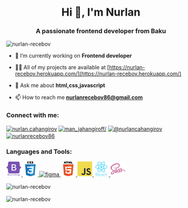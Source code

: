 <h1 align="center">Hi 👋, I'm Nurlan</h1>
<h3 align="center">A passionate frontend developer from Baku</h3>

<p align="left"> <img src="https://komarev.com/ghpvc/?username=nurlan-recebov&label=Profile%20views&color=0e75b6&style=flat" alt="nurlan-recebov" /> </p>

- 🔭 I’m currently working on **Frontend developer**

- 👨‍💻 All of my projects are available at [https://nurlan-recebov.herokuapp.com/](https://nurlan-recebov.herokuapp.com/)

- 💬 Ask me about **html,css,javascript**

- 📫 How to reach me **nurlanrecebov86@gmail.com**

<h3 align="left">Connect with me:</h3>
<p align="left">
<a href="https://fb.com/nurlan.cahangirov" target="blank"><img align="center" src="https://raw.githubusercontent.com/rahuldkjain/github-profile-readme-generator/master/src/images/icons/Social/facebook.svg" alt="nurlan.cahangirov" height="30" width="40" /></a>
<a href="https://instagram.com/man_jahangiroff/" target="blank"><img align="center" src="https://raw.githubusercontent.com/rahuldkjain/github-profile-readme-generator/master/src/images/icons/Social/instagram.svg" alt="man_jahangiroff/" height="30" width="40" /></a>
<a href="https://medium.com/@nurlancahangirov" target="blank"><img align="center" src="https://raw.githubusercontent.com/rahuldkjain/github-profile-readme-generator/master/src/images/icons/Social/medium.svg" alt="@nurlancahangirov" height="30" width="40" /></a>
<a href="https://www.hackerrank.com/nurlanrecebov86" target="blank"><img align="center" src="https://raw.githubusercontent.com/rahuldkjain/github-profile-readme-generator/master/src/images/icons/Social/hackerrank.svg" alt="nurlanrecebov86" height="30" width="40" /></a>
</p>

<h3 align="left">Languages and Tools:</h3>
<p align="left"> <a href="https://getbootstrap.com" target="_blank" rel="noreferrer"> <img src="https://raw.githubusercontent.com/devicons/devicon/master/icons/bootstrap/bootstrap-plain-wordmark.svg" alt="bootstrap" width="40" height="40"/> </a> <a href="https://www.w3schools.com/css/" target="_blank" rel="noreferrer"> <img src="https://raw.githubusercontent.com/devicons/devicon/master/icons/css3/css3-original-wordmark.svg" alt="css3" width="40" height="40"/> </a> <a href="https://www.figma.com/" target="_blank" rel="noreferrer"> <img src="https://www.vectorlogo.zone/logos/figma/figma-icon.svg" alt="figma" width="40" height="40"/> </a> <a href="https://www.w3.org/html/" target="_blank" rel="noreferrer"> <img src="https://raw.githubusercontent.com/devicons/devicon/master/icons/html5/html5-original-wordmark.svg" alt="html5" width="40" height="40"/> </a> <a href="https://developer.mozilla.org/en-US/docs/Web/JavaScript" target="_blank" rel="noreferrer"> <img src="https://raw.githubusercontent.com/devicons/devicon/master/icons/javascript/javascript-original.svg" alt="javascript" width="40" height="40"/> </a> <a href="https://reactjs.org/" target="_blank" rel="noreferrer"> <img src="https://raw.githubusercontent.com/devicons/devicon/master/icons/react/react-original-wordmark.svg" alt="react" width="40" height="40"/> </a> <a href="https://sass-lang.com" target="_blank" rel="noreferrer"> <img src="https://raw.githubusercontent.com/devicons/devicon/master/icons/sass/sass-original.svg" alt="sass" width="40" height="40"/> </a> </p>

<p><img align="center" src="https://github-readme-stats.vercel.app/api/top-langs?username=nurlan-recebov&show_icons=true&locale=en&layout=compact" alt="nurlan-recebov" /></p>

<p><img align="center" src="https://github-readme-streak-stats.herokuapp.com/?user=nurlan-recebov&" alt="nurlan-recebov" /></p>

